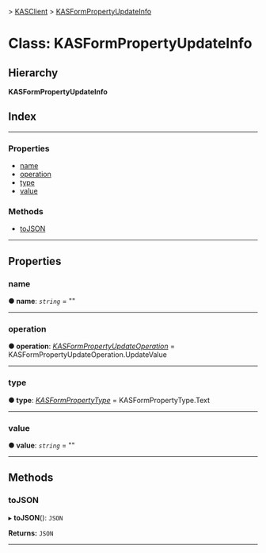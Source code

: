 [](../README.md) > [KASClient](../modules/kasclient.md) > [KASFormPropertyUpdateInfo](../classes/kasclient.kasformpropertyupdateinfo.md)

# Class: KASFormPropertyUpdateInfo

## Hierarchy

**KASFormPropertyUpdateInfo**

## Index

---

### Properties

* [name](kasclient.kasformpropertyupdateinfo.md#name)
* [operation](kasclient.kasformpropertyupdateinfo.md#operation)
* [type](kasclient.kasformpropertyupdateinfo.md#type)
* [value](kasclient.kasformpropertyupdateinfo.md#value)

### Methods

* [toJSON](kasclient.kasformpropertyupdateinfo.md#tojson)

---

## Properties

<a id="name"></a>

###  name

**● name**: *`string`* = ""

___
<a id="operation"></a>

###  operation

**● operation**: *[KASFormPropertyUpdateOperation](../enums/kasclient.kasformpropertyupdateoperation.md)* =  KASFormPropertyUpdateOperation.UpdateValue

___
<a id="type"></a>

###  type

**● type**: *[KASFormPropertyType](../enums/kasclient.kasformpropertytype.md)* =  KASFormPropertyType.Text

___
<a id="value"></a>

###  value

**● value**: *`string`* = ""

___

## Methods

<a id="tojson"></a>

###  toJSON

▸ **toJSON**(): `JSON`

**Returns:** `JSON`

___

